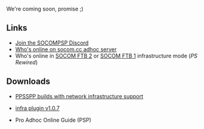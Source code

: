 We're coming soon, promise ;)  

## Links

- [Join the SOCOMPSP Discord](https://discord.gg/XtVYDr7)
- [Who's online on socom.cc adhoc server](https://www.socom.cc/)
- Who's online in [SOCOM FTB 2](https://psrewired.com/servers/20304) or 
[SOCOM FTB 1](https://psrewired.com/servers/20034) infrastructure mode (*PS Rewired*)

## Downloads

- [PPSSPP builds with network infrastructure support](https://static.socom.cc/ppsspp/)
- [infra plugin v1.0.7](https://static.socom.cc/plugins/infra_plugin_107.zip)

- Pro Adhoc Online Guide (PSP)
